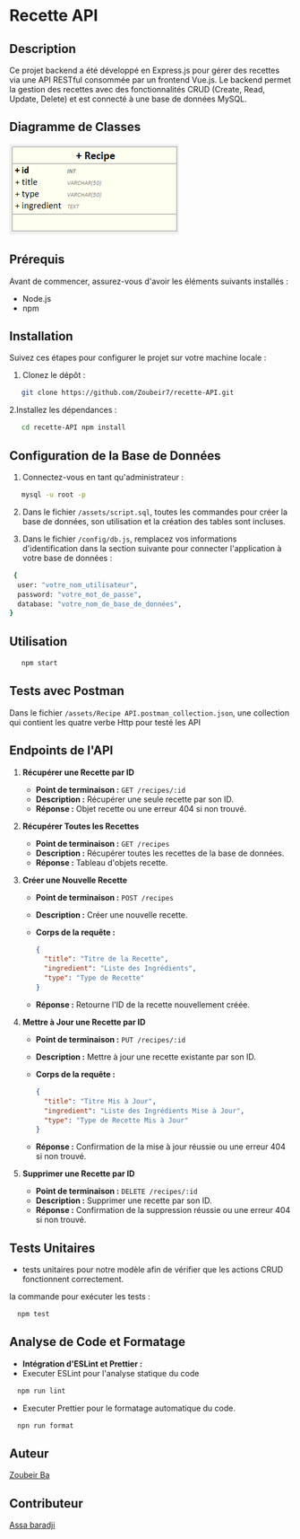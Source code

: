 # Recette API

## Description

Ce projet backend a été développé en Express.js pour gérer des recettes via une API RESTful consommée par un frontend Vue.js. Le backend permet la gestion des recettes avec des fonctionnalités CRUD (Create, Read, Update, Delete) et est connecté à une base de données MySQL.

## Diagramme de Classes

![Diagramme de Classes](./src/assets/D-class.png)

## Prérequis

Avant de commencer, assurez-vous d'avoir les éléments suivants installés :

- Node.js
- npm

## Installation

Suivez ces étapes pour configurer le projet sur votre machine locale :

1. Clonez le dépôt :

```bash
   git clone https://github.com/Zoubeir7/recette-API.git
```

2.Installez les dépendances :

```bash
   cd recette-API npm install
```

## Configuration de la Base de Données

1. Connectez-vous en tant qu'administrateur :

```bash
   mysql -u root -p
```

2. Dans le fichier `/assets/script.sql`, toutes les commandes pour créer la base de données, son utilisation et la création des tables sont incluses.

3. Dans le fichier `/config/db.js`, remplacez vos informations d'identification dans la section suivante pour connecter l'application à votre base de données :

```bash
 {
  user: "votre_nom_utilisateur",
  password: "votre_mot_de_passe",
  database: "votre_nom_de_base_de_données",
}
```

## Utilisation

```bash
   npm start
```

## Tests avec Postman

Dans le fichier `/assets/Recipe API.postman_collection.json`, une collection qui contient les quatre verbe Http pour testé les API

## Endpoints de l'API

1. **Récupérer une Recette par ID**

   - **Point de terminaison :** `GET /recipes/:id`
   - **Description :** Récupérer une seule recette par son ID.
   - **Réponse :** Objet recette ou une erreur 404 si non trouvé.

2. **Récupérer Toutes les Recettes**

   - **Point de terminaison :** `GET /recipes`
   - **Description :** Récupérer toutes les recettes de la base de données.
   - **Réponse :** Tableau d'objets recette.

3. **Créer une Nouvelle Recette**

   - **Point de terminaison :** `POST /recipes`
   - **Description :** Créer une nouvelle recette.
   - **Corps de la requête :**

     ```json
     {
       "title": "Titre de la Recette",
       "ingredient": "Liste des Ingrédients",
       "type": "Type de Recette"
     }
     ```

   - **Réponse :** Retourne l'ID de la recette nouvellement créée.

4. **Mettre à Jour une Recette par ID**

   - **Point de terminaison :** `PUT /recipes/:id`
   - **Description :** Mettre à jour une recette existante par son ID.
   - **Corps de la requête :**

     ```json
     {
       "title": "Titre Mis à Jour",
       "ingredient": "Liste des Ingrédients Mise à Jour",
       "type": "Type de Recette Mis à Jour"
     }
     ```

   - **Réponse :** Confirmation de la mise à jour réussie ou une erreur 404 si non trouvé.

5. **Supprimer une Recette par ID**

   - **Point de terminaison :** `DELETE /recipes/:id`
   - **Description :** Supprimer une recette par son ID.
   - **Réponse :** Confirmation de la suppression réussie ou une erreur 404 si non trouvé.

## Tests Unitaires

- tests unitaires pour notre modèle afin de vérifier que les actions CRUD fonctionnent correctement.

la commande pour exécuter les tests :

```bash
  npm test
```

## Analyse de Code et Formatage

- **Intégration d'ESLint et Prettier :**
- Executer ESLint pour l'analyse statique du code

```bash
  npm run lint
```

- Executer Prettier pour le formatage automatique du code.

```bash
  npn run format
```

## Auteur

[Zoubeir Ba](https://github.com/Zoubeir7)

## Contributeur

[Assa baradji](https://github.com/AssaBaradji)
